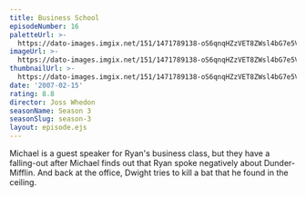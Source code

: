 ```yaml
---
title: Business School
episodeNumber: 16
paletteUrl: >-
  https://dato-images.imgix.net/151/1471789138-oS6qnqHZzVET8ZWsl4bG7e5V6vI.jpg?auto=enhance&ch=DPR%2CWidth&palette=json
imageUrl: >-
  https://dato-images.imgix.net/151/1471789138-oS6qnqHZzVET8ZWsl4bG7e5V6vI.jpg?auto=compress%2Cformat&ch=DPR%2CWidth&w=500
thumbnailUrl: >-
  https://dato-images.imgix.net/151/1471789138-oS6qnqHZzVET8ZWsl4bG7e5V6vI.jpg?auto=enhance&ch=DPR%2CWidth&fit=crop&fm=jpg&h=280&w=500
date: '2007-02-15'
rating: 8.8
director: Joss Whedon
seasonName: Season 3
seasonSlug: season-3
layout: episode.ejs
---
```


Michael is a guest speaker for Ryan's business class, but they have a falling-out after Michael finds out that Ryan spoke negatively about Dunder-Mifflin. And back at the office, Dwight tries to kill a bat that he found in the ceiling.
